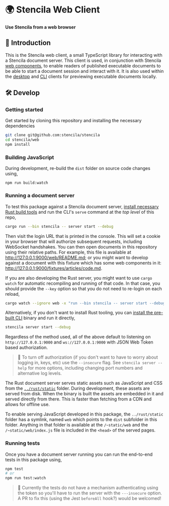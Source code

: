 # 🌍 Stencila Web Client

**Use Stencila from a web browser**

## 👋 Introduction

This is the Stencila web client, a small TypeScript library for interacting with a Stencila document server. This client is used, in conjunction with Stencila [web components](https://github.com/stencila/designa#-designa), to enable readers of published executable documents to be able to start a document session and interact with it. It is also used within the [desktop](https://github.com/stencila/stencila/tree/master/desktop#readme) and [CLI](https://github.com/stencila/stencila/tree/master/clie#readme) clients for previewing executable documents locally.

## 🛠️ Develop

### Getting started

Get started by cloning this repository and installing the necessary dependencies

```sh
git clone git@github.com:stencila/stencila
cd stencila/web
npm install
```

### Building JavaScript

During development, re-build the `dist` folder on source code changes using,

```
npm run build:watch
```

### Running a document server

To test this package against a Stencila document server, [install necessary Rust build tools](https://rustup.rs/) and run the CLI's `serve` command at the _top level_ of this repo,

```sh
cargo run --bin stencila -- server start --debug
```

Then visit the login URL that is printed in the console. This will set a cookie in your browser that will authorize subsequent requests, including WebSocket handshakes. You can then open documents in this repository using their relative paths. For example, this file is available at http://127.0.0.1:9000/web/README.md; or you might want to develop against a document with this fixture which has some web components in it: http://127.0.0.1:9000/fixtures/articles/code.md.

If you are also developing the Rust server, you might want to use `cargo watch` for automatic recompiling and running of that code. In that case, you should provide the `--key` option so that you do not need to re-login on each reload,

```sh
cargo watch --ignore web -x "run --bin stencila -- server start --debug --key my-temporary-key"
```

Alternatively, if you don't want to install Rust tooling, you can [install the pre-built CLI](https://github.com/stencila/stencila/tree/master/cli#-install) binary and run it directly,

```sh
stencila server start --debug
```

Regardless of the method used, all of the above default to listening on `http://127.0.0.1:9000` and `ws://127.0.0.1:9000` with JSON Web Token based authorization. 

> 💁 To turn off authorization (if you don't want to have to worry about logging in, keys, etc) use the `--insecure` flag. See `stencila server --help` for more options, including changing port numbers and alternative log levels.

The Rust document server serves static assets such as JavaScript and CSS from the [`../rust/static`](../rust/static) folder. During development, these assets are served from disk. When the binary is built the assets are embedded in it and served directly from there. This is faster than fetching from a CDN and allows for offline use.

To enable serving JavaScript developed in this package, the `../rust/static` folder has a symlink, named `web` which points to the `dist` subfolder in this folder. Anything in that folder is available at the `/~static/web` and the `/~static/web/index.js` file is included in the `<head>` of the served pages.

### Running tests

Once you have a document server running you can run the end-to-end tests in this package using,

```sh
npm test
# or
npm run test:watch
```

> 📢 Currently the tests do not have a mechanism authenticating using the token so you'll have to run the server with the `---insecure` option. A PR to fix this (using the Jest `beforeAll` hook?) would be welcomed!

